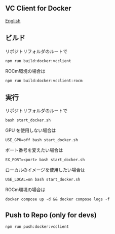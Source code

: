 ## VC Client for Docker

[English](/README_en.md)

## ビルド

リポジトリフォルダのルートで

```
npm run build:docker:vcclient
```

ROCm環境の場合は

```
npm run build:docker:vcclient:rocm
```

## 実行

リポジトリフォルダのルートで

```
bash start_docker.sh
```

GPU を使用しない場合は

```
USE_GPU=off bash start_docker.sh
```

ポート番号を変えたい場合は

```
EX_PORT=<port> bash start_docker.sh
```

ローカルのイメージを使用したい場合は

```
USE_LOCAL=on bash start_docker.sh
```

ROCm環境の場合は

```
docker compose up -d && docker compose logs -f
```

## Push to Repo (only for devs)

```
npm run push:docker:vcclient
```
